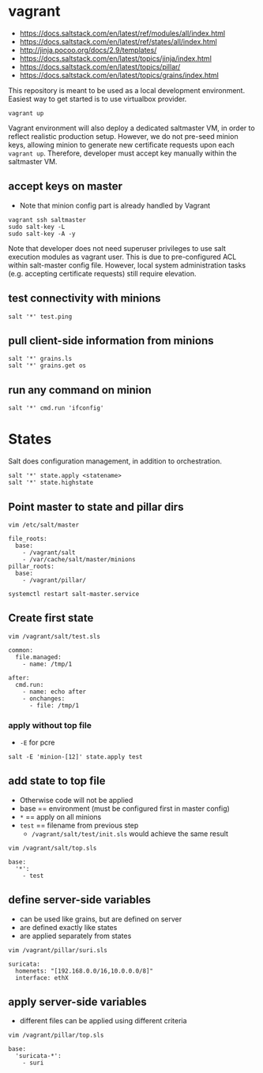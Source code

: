 # vagrant

 * https://docs.saltstack.com/en/latest/ref/modules/all/index.html
 * https://docs.saltstack.com/en/latest/ref/states/all/index.html
 * http://jinja.pocoo.org/docs/2.9/templates/
 * https://docs.saltstack.com/en/latest/topics/jinja/index.html
 * https://docs.saltstack.com/en/latest/topics/pillar/
 * https://docs.saltstack.com/en/latest/topics/grains/index.html

This repository is meant to be used as a local development environment. Easiest way to get started is to use virtualbox provider.

```
vagrant up
```

Vagrant environment will also deploy a dedicated saltmaster VM, in order to reflect realistic production setup. However, we do not pre-seed minion keys, allowing minion to generate new certificate requests upon each `vagrant up`. Therefore, developer must accept key manually within the saltmaster VM.

## accept keys on master

 * Note that minion config part is already handled by Vagrant

```
vagrant ssh saltmaster
sudo salt-key -L
sudo salt-key -A -y
```

Note that developer does not need superuser privileges to use salt execution modules as vagrant user. This is due to pre-configured ACL within salt-master config file. However, local system administration tasks (e.g. accepting certificate requests) still require elevation.

## test connectivity with minions

```
salt '*' test.ping
```

## pull client-side information from minions

```
salt '*' grains.ls
salt '*' grains.get os
```

## run any command on minion

```
salt '*' cmd.run 'ifconfig'
```


# States

Salt does configuration management, in addition to orchestration.

```
salt '*' state.apply <statename>
salt '*' state.highstate
```

## Point master to state and pillar dirs

```
vim /etc/salt/master
```
```
file_roots:
  base:
    - /vagrant/salt
    - /var/cache/salt/master/minions
pillar_roots:
  base:
    - /vagrant/pillar/
```
```
systemctl restart salt-master.service
```

## Create first state

```
vim /vagrant/salt/test.sls
```

```
common:
  file.managed:
    - name: /tmp/1

after:
  cmd.run:
    - name: echo after
    - onchanges:
      - file: /tmp/1
```

### apply without top file

 * `-E` for pcre

```
salt -E 'minion-[12]' state.apply test
```

## add state to top file

* Otherwise code will not be applied
* base == environment (must be configured first in master config)
* `*` == apply on all minions
* `test` == filename from previous step
  * `/vagrant/salt/test/init.sls` would achieve the same result

```
vim /vagrant/salt/top.sls
```

```
base:
  '*':
    - test

```

## define server-side variables

* can be used like grains, but are defined on server
* are defined exactly like states
* are applied separately from states

```
vim /vagrant/pillar/suri.sls
```

```
suricata:
  homenets: "[192.168.0.0/16,10.0.0.0/8]"
  interface: ethX
```

## apply server-side variables

* different files can be applied using different criteria

```
vim /vagrant/pillar/top.sls
```
```
base:
  'suricata-*':
    - suri
```
